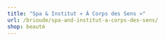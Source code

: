 ```yaml
---
title: "Spa & Institut « À Corps des Sens »"
url: /brioude/spa-and-institut-a-corps-des-sens/
shop: beauté
---
```

